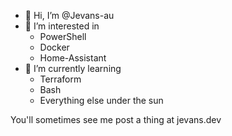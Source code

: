 - 👋 Hi, I’m @Jevans-au
- 👀 I’m interested in
  - PowerShell
  - Docker
  - Home-Assistant
- 🌱 I’m currently learning
  - Terraform
  - Bash
  - Everything else under the sun

You'll sometimes see me post a thing at jevans.dev

